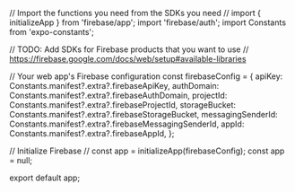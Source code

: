 // Import the functions you need from the SDKs you need
// import { initializeApp } from 'firebase/app';
import 'firebase/auth';
import Constants from 'expo-constants';

// TODO: Add SDKs for Firebase products that you want to use
// https://firebase.google.com/docs/web/setup#available-libraries

// Your web app's Firebase configuration
const firebaseConfig = {
  apiKey: Constants.manifest?.extra?.firebaseApiKey,
  authDomain: Constants.manifest?.extra?.firebaseAuthDomain,
  projectId: Constants.manifest?.extra?.firebaseProjectId,
  storageBucket: Constants.manifest?.extra?.firebaseStorageBucket,
  messagingSenderId: Constants.manifest?.extra?.firebaseMessagingSenderId,
  appId: Constants.manifest?.extra?.firebaseAppId,
};

// Initialize Firebase
// const app = initializeApp(firebaseConfig);
const app = null;

export default app;
